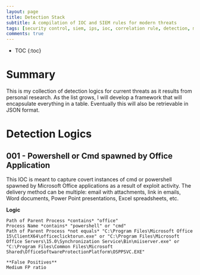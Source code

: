 ```yaml
---
layout: page
title: Detection Stack
subtitle: A compilation of IOC and SIEM rules for modern threats
tags: [security control, siem, ips, ioc, correlation rule, detection, mitigation, threat, darkquasar]
comments: true
---
```


* TOC
{:toc}

# Summary
This is my collection of detection logics for current threats as it results from personal research. As the list grows, I will develop a framework that will encapsulate everything in a table. Eventually this will also be retrievable in JSON format. 

# Detection Logics

## 001 - Powershell or Cmd spawned by Office Application
This IOC is meant to capture covert instances of cmd or powershell spawned by Microsoft Office applications as a result of exploit activity. The delivery method can be multiple: email with attachments, link in emails, Word documents, Power Point presentations, Excel spreadsheets, etc. 

**Logic**
```
Path of Parent Process *contains* "office"
Process Name *contains* "powershell" or "cmd"
Path of Parent Process *not equals* "C:\Program Files\Microsoft Office 15\ClientX64\officeclicktorun.exe" or "C:\Program Files\Microsoft Office Servers\15.0\Synchronization Service\Bin\miiserver.exe" or "C:\Program Files\Common Files\Microsoft Shared\OfficeSoftwareProtectionPlatform\OSPPSVC.EXE"

**False Positives**
Medium FP ratio
